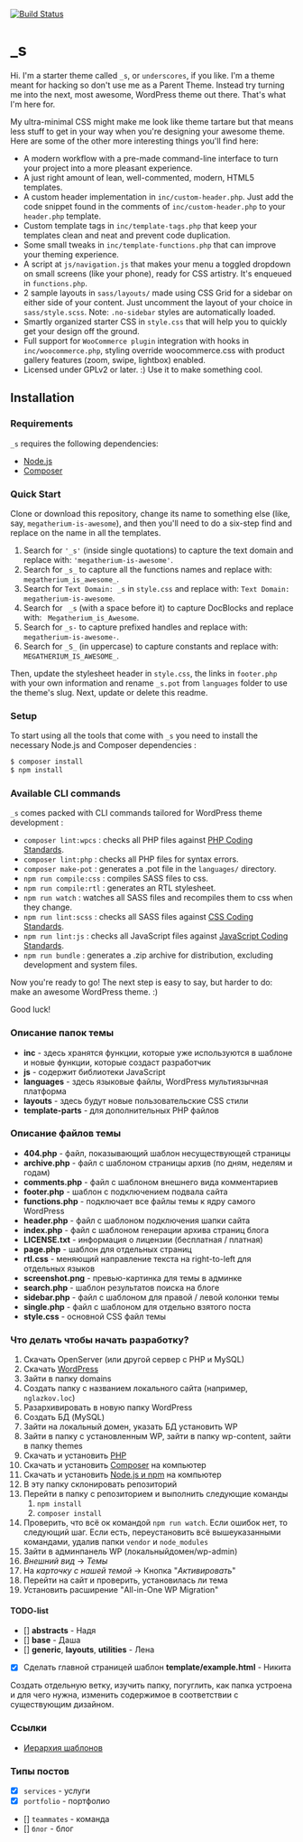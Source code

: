 [![Build Status](https://travis-ci.org/Automattic/_s.svg?branch=master)](https://travis-ci.org/Automattic/_s)

_s
===

Hi. I'm a starter theme called `_s`, or `underscores`, if you like. I'm a theme meant for hacking so don't use me as a Parent Theme. Instead try turning me into the next, most awesome, WordPress theme out there. That's what I'm here for.

My ultra-minimal CSS might make me look like theme tartare but that means less stuff to get in your way when you're designing your awesome theme. Here are some of the other more interesting things you'll find here:

* A modern workflow with a pre-made command-line interface to turn your project into a more pleasant experience.
* A just right amount of lean, well-commented, modern, HTML5 templates.
* A custom header implementation in `inc/custom-header.php`. Just add the code snippet found in the comments of `inc/custom-header.php` to your `header.php` template.
* Custom template tags in `inc/template-tags.php` that keep your templates clean and neat and prevent code duplication.
* Some small tweaks in `inc/template-functions.php` that can improve your theming experience.
* A script at `js/navigation.js` that makes your menu a toggled dropdown on small screens (like your phone), ready for CSS artistry. It's enqueued in `functions.php`.
* 2 sample layouts in `sass/layouts/` made using CSS Grid for a sidebar on either side of your content. Just uncomment the layout of your choice in `sass/style.scss`.
Note: `.no-sidebar` styles are automatically loaded.
* Smartly organized starter CSS in `style.css` that will help you to quickly get your design off the ground.
* Full support for `WooCommerce plugin` integration with hooks in `inc/woocommerce.php`, styling override woocommerce.css with product gallery features (zoom, swipe, lightbox) enabled.
* Licensed under GPLv2 or later. :) Use it to make something cool.

Installation
---------------

### Requirements

`_s` requires the following dependencies:

- [Node.js](https://nodejs.org/)
- [Composer](https://getcomposer.org/)

### Quick Start

Clone or download this repository, change its name to something else (like, say, `megatherium-is-awesome`), and then you'll need to do a six-step find and replace on the name in all the templates.

1. Search for `'_s'` (inside single quotations) to capture the text domain and replace with: `'megatherium-is-awesome'`.
2. Search for `_s_` to capture all the functions names and replace with: `megatherium_is_awesome_`.
3. Search for `Text Domain: _s` in `style.css` and replace with: `Text Domain: megatherium-is-awesome`.
4. Search for <code>&nbsp;_s</code> (with a space before it) to capture DocBlocks and replace with: <code>&nbsp;Megatherium_is_Awesome</code>.
5. Search for `_s-` to capture prefixed handles and replace with: `megatherium-is-awesome-`.
6. Search for `_S_` (in uppercase) to capture constants and replace with: `MEGATHERIUM_IS_AWESOME_`.

Then, update the stylesheet header in `style.css`, the links in `footer.php` with your own information and rename `_s.pot` from `languages` folder to use the theme's slug. Next, update or delete this readme.

### Setup

To start using all the tools that come with `_s`  you need to install the necessary Node.js and Composer dependencies :

```sh
$ composer install
$ npm install
```

### Available CLI commands

`_s` comes packed with CLI commands tailored for WordPress theme development :

- `composer lint:wpcs` : checks all PHP files against [PHP Coding Standards](https://developer.wordpress.org/coding-standards/wordpress-coding-standards/php/).
- `composer lint:php` : checks all PHP files for syntax errors.
- `composer make-pot` : generates a .pot file in the `languages/` directory.
- `npm run compile:css` : compiles SASS files to css.
- `npm run compile:rtl` : generates an RTL stylesheet.
- `npm run watch` : watches all SASS files and recompiles them to css when they change.
- `npm run lint:scss` : checks all SASS files against [CSS Coding Standards](https://developer.wordpress.org/coding-standards/wordpress-coding-standards/css/).
- `npm run lint:js` : checks all JavaScript files against [JavaScript Coding Standards](https://developer.wordpress.org/coding-standards/wordpress-coding-standards/javascript/).
- `npm run bundle` : generates a .zip archive for distribution, excluding development and system files.

Now you're ready to go! The next step is easy to say, but harder to do: make an awesome WordPress theme. :)

Good luck!


### Описание папок темы

- **inc** - здесь хранятся функции, которые уже используются в шаблоне и новые функции, которые создаст разработчик
- **js** - содержит библиотеки JavaScript
- **languages** - здесь языковые файлы, WordPress мультиязычная платформа
- **layouts** - здесь будут новые пользовательские CSS стили
- **template-parts** - для дополнительных PHP файлов


### Описание файлов темы

- **404.php** - файл, показывающий шаблон несуществующей страницы
- **archive.php** - файл с шаблоном страницы архив (по дням, неделям и годам)
- **comments.php** - файл с шаблоном внешнего вида комментариев
- **footer.php** - шаблон с подключением подвала сайта
- **functions.php** - подключает все файлы темы к ядру самого WordPress
- **header.php** - файл с шаблоном подключения шапки сайта
- **index.php** - файл с шаблоном генерации архива страниц блога
- **LICENSE.txt** - информация о лицензии (бесплатная / платная)
- **page.php** - шаблон для отдельных страниц
- **rtl.css** - меняющий направление текста на right-to-left для отдельных языков
- **screenshot.png** - превью-картинка для темы в админке
- **search.php** - шаблон результатов поиска на блоге
- **sidebar.php** - файл с шаблоном для правой / левой колонки темы
- **single.php** - файл с шаблоном для отдельно взятого поста
- **style.css** - основной CSS файл темы


### Что делать чтобы начать разработку?

1. Скачать OpenServer (или другой сервер с PHP и MySQL)
2. Скачать [WordPress](https://ru.wordpress.org/)
3. Зайти в папку domains
4. Создать папку с названием локального сайта (например, `nglazkov.loc`)
5. Разархивировать в новую папку WordPress
6. Создать БД (MySQL)
7. Зайти на локальный домен, указать БД установить WP
8. Зайти в папку с установленным WP, зайти в папку wp-content, зайти в папку themes
9. Скачать и установить [PHP](https://windows.php.net/download#php-8.0)
10. Скачать и установить [Composer](https://getcomposer.org/) на компьютер
11. Скачать и установить [Node.js и npm](https://nodejs.org/ru/) на компьютер
12. В эту папку склонировать репозиторий
13. Перейти в папку с репозиторием и выполнить следующие команды
    1. `npm install`
    2. `composer install`  
14. Проверить, что всё ок командой `npm run watch`. Если ошибок нет, то следующий шаг. Если есть, переустановить всё вышеуказанными командами, удалив папки `vendor` и `node_modules`
15. Зайти в админпанель WP (локальныйдомен/wp-admin)
16. *Внешний вид* -> *Темы*
17. На *карточку с нашей темой* -> Кнопка "*Активировать*"
18. Перейти на сайт и проверить, установилась ли тема
19. Установить расширение "All-in-One WP Migration"

#### TODO-list 
- [] **abstracts** - Надя
- [] **base** - Даша
- [] **generic**, **layouts**, **utilities** - Лена
- [x] Сделать главной страницей шаблон **template/example.html** - Никита

Создать отдельную ветку, изучить папку, погуглить, как папка устроена и для чего нужна, изменить содержимое в соответствии с существующим дизайном.  


### Ссылки

- [Иерархия шаблонов](https://codex.wordpress.org/%D0%98%D0%B5%D1%80%D0%B0%D1%80%D1%85%D0%B8%D1%8F_%D1%88%D0%B0%D0%B1%D0%BB%D0%BE%D0%BD%D0%BE%D0%B2#.D0.9E.D1.82.D0.BE.D0.B1.D1.80.D0.B0.D0.B6.D0.B5.D0.BD.D0.B8.D0.B5_.D0.BE.D0.B4.D0.B8.D0.BD.D0.BE.D1.87.D0.BD.D0.BE.D0.B9_.D0.B7.D0.B0.D0.BF.D0.B8.D1.81.D0.B8)


### Типы постов
- [x] `services` - услуги
- [x] `portfolio` - портфолио
- [] `teammates` - команда
- [] `блог` - блог